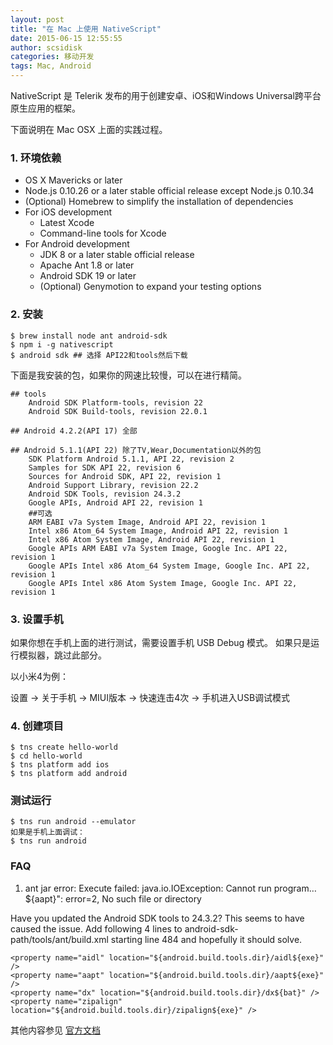 ```yaml
---
layout: post
title: "在 Mac 上使用 NativeScript"
date: 2015-06-15 12:55:55
author: scsidisk
categories: 移动开发
tags: Mac, Android
---
```


NativeScript 是 Telerik 发布的用于创建安卓、iOS和Windows Universal跨平台原生应用的框架。

下面说明在 Mac OSX 上面的实践过程。

### 1. 环境依赖

- OS X Mavericks or later
- Node.js 0.10.26 or a later stable official release except Node.js 0.10.34
- (Optional) Homebrew to simplify the installation of dependencies
- For iOS development
	- Latest Xcode
	- Command-line tools for Xcode
- For Android development
	- JDK 8 or a later stable official release
	- Apache Ant 1.8 or later
	- Android SDK 19 or later
	- (Optional) Genymotion to expand your testing options

### 2. 安装

```
$ brew install node ant android-sdk
$ npm i -g nativescript
$ android sdk ## 选择 API22和tools然后下载
```

下面是我安装的包，如果你的网速比较慢，可以在进行精简。

```
## tools
	Android SDK Platform-tools, revision 22
	Android SDK Build-tools, revision 22.0.1

## Android 4.2.2(API 17) 全部

## Android 5.1.1(API 22) 除了TV,Wear,Documentation以外的包
	SDK Platform Android 5.1.1, API 22, revision 2
	Samples for SDK API 22, revision 6
	Sources for Android SDK, API 22, revision 1
	Android Support Library, revision 22.2
	Android SDK Tools, revision 24.3.2
	Google APIs, Android API 22, revision 1
	##可选
	ARM EABI v7a System Image, Android API 22, revision 1
	Intel x86 Atom_64 System Image, Android API 22, revision 1
	Intel x86 Atom System Image, Android API 22, revision 1
	Google APIs ARM EABI v7a System Image, Google Inc. API 22, revision 1
	Google APIs Intel x86 Atom_64 System Image, Google Inc. API 22, revision 1
	Google APIs Intel x86 Atom System Image, Google Inc. API 22, revision 1
```

### 3. 设置手机

如果你想在手机上面的进行测试，需要设置手机 USB Debug 模式。 如果只是运行模拟器，跳过此部分。

以小米4为例：

设置 -> 关于手机 -> MIUI版本 -> 快速连击4次 -> 手机进入USB调试模式

### 4. 创建项目

```
$ tns create hello-world
$ cd hello-world
$ tns platform add ios
$ tns platform add android
```

### 测试运行

```
$ tns run android --emulator
如果是手机上面调试：
$ tns run android
```

### FAQ

1. ant jar error: Execute failed: java.io.IOException: Cannot run program…${aapt}": error=2, No such file or directory

Have you updated the Android SDK tools to 24.3.2? This seems to have caused the issue. Add following 4 lines to android-sdk-path/tools/ant/build.xml starting line 484 and hopefully it should solve.

```
<property name="aidl" location="${android.build.tools.dir}/aidl${exe}" />
<property name="aapt" location="${android.build.tools.dir}/aapt${exe}" />
<property name="dx" location="${android.build.tools.dir}/dx${bat}" />
<property name="zipalign" location="${android.build.tools.dir}/zipalign${exe}" />
```

其他内容参见 [官方文档](http://docs.nativescript.org/)